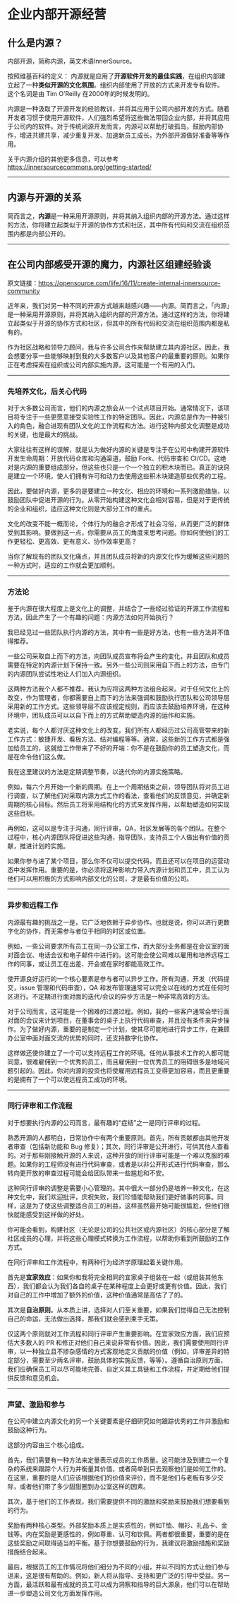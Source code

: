 # 企业内部开源经营

## 什么是内源？

内部开源，简称内源，英文术语InnerSource。

按照维基百科的定义： 内源就是应用了**开源软件开发的最佳实践**，在组织内部建立起了一种**类似开源的文化氛围**。组织内部使用了开放的方式来开发专有软件。 这个名词是由 Tim O’Reilly 在2000年的时候发明的。

内源是一种汲取了开源开发的经验教训，并将其应用于公司内部开发的方式。随着开发者习惯于使用开源软件，人们强烈希望将这些做法带回企业内部，并将其应用于公司内的软件。对于传统闭源开发而言，内源可以帮助打破孤岛，鼓励内部协作，增进共建共享，减少重复开发、加速新员工成长，为外部开源做好准备等等作用。

关于内源介绍的其他更多信息，可以参考 https://innersourcecommons.org/getting-started/

---

## 内源与开源的关系

简而言之，**内源**是一种采用开源原则，并将其纳入组织内部的开源方法。通过这样的方法，你将建立起类似于开源的协作方式和社区，其中所有代码和交流在组织范围内都是内部公开的。

---

## 在公司内部感受开源的魔力，内源社区组建经验谈

原文链接：https://opensource.com/life/16/11/create-internal-innersource-community

近年来，我们对另一种不同的开源方式越来越感兴趣——内源。简而言之，「内源」是一种采用开源原则，并将其纳入组织内部的开源方法。通过这样的方法，你将建立起类似于开源的协作方式和社区，但其中的所有代码和交流在组织范围内都是私有的。

作为社区战略和领导力顾问，我与许多公司合作来帮助建立其内源社区。因此，我会想要分享一些能够映射到我的大多数客户以及其他客户的最重要的原则。如果你正在考虑探索在组织或公司内部实施内源，这可能是一个有用的入门。

---

### 先培养文化，后关心代码

对于大多数公司而言，他们的内源之旅会从一个试点项目开始。通常情况下，该项目将专注于一些更愿意接受实验性工作的特定团队。因此，内源总是作为一种被引入的角色，融合进现有团队文化的工作流程和方法。进行这种内部文化调整是成功的关键，也是最大的挑战。

大家往往有这样的误解，就是认为做好内源的关键是专注于在公司中构建开源软件开发生命周期：开放代码仓库和沟通渠道，鼓励 Fork、代码审查和 CI/CD。这绝对是内源的重要组成部分，但这些也只是一个一个独立的积木块而已。真正的诀窍是建立一个环境，使人们拥有许可和动力去使用这些积木块建造那些优秀的工程。

因此，要做好内源，更多的是要建立一种文化、相应的环境和一系列激励措施，以鼓励团队中促进开源的行为。从零开始构建这种文化会相对容易，但是对于更传统的企业和组织，适应这种文化则是大部分工作的重点。

文化的改变不能一概而论，个体行为的融合才形成了社会习俗，从而更广泛的群体受到其影响。要做到这一点，你需要从员工的角度来思考问题。你如何使他们的工作更轻松、更高效、更有意义、协作效率更高？

当你了解现有的团队文化痛点，并且团队成员将新的内源文化作为缓解这些问题的一种方式时，适应的工作就会更加顺利。

---

### 方法论

鉴于内源在很大程度上是文化上的调整，并结合了一些经过验证的开源工作流程和方法，因此产生了一个有趣的问题：内源方法如何开始执行？

我已经见过一些团队执行内源的方法，其中有一些是好方法，也有一些方法并不值得推荐。

一些公司采取自上而下的方法，向团队成员宣布将会产生的变化，并且团队和成员需要在特定的内源计划下保持一致。另外一些公司则采用自下而上的方法，由专门的内源团队尝试性地让人们加入内源组织。

这两种方法我个人都不推荐，我认为应将这两种方法组合起来。对于任何文化上的改变，作为管理者，你都需要自上而下的方法来强调和鼓励执行团队和公司领导层采用新的工作方式。这些领导层不应该规定规则，而应该去鼓励培养环境，在这种环境中，团队成员可以以自下而上的方式帮助塑造内源的运作和实施。

老实说，每个人都讨厌这种文化上的改变。我们所有人都经历过公司高管带来的新工作方式：敏捷开发、看板方法、结对编程等等。通常，这些新的工作方式都是强加给员工的，这就给工作带来了不好的开端：你不是在鼓励你的员工塑造文化，而是在命令他们这么做。

我在这里建议的方法是定期调整节奏，以迭代你的内源实施策略。

例如，每六个月开始一个新的周期。在上一个周期结束之前，领导团队将对员工进行调查，以了解他们对采取内源方式工作的看法，查看他们的反馈意见，并确定新周期的核心目标。然后员工将采用结构化的方式来发挥作用，以帮助塑造如何实现这些目标。

再例如，这可以是专注于沟通，同行评审，QA，社区发展等的各个团队。在整个过程中，核心内源团队将促进这些沟通，指导团队，支持员工个人做出有价值的贡献，推进计划的实施。

如果你参与进了某个项目，那么你不仅可以提交代码，而且还可以在项目的运营动态中发挥作用。重要的是，你必须将这种影响力带入内源计划和员工中，员工认为他们可以用积极的方式影响内部文化的公司，才是最有价值的公司。

---

### 异步和远程工作

内源最有趣的挑战之一是，它广泛地依赖于异步协作。也就是说，你可以进行更数字化的协作，而无需参与者位于相同的时区或位置。

例如，一些公司要求所有员工在同一办公室工作，而大部分业务都是在会议室的面对面会议、电话会议和电子邮件中进行的。这可能会使公司难以雇用和培养远程工作的同事，或让员工在出差、开会或在家时都能高效工作。

使开源良好运行的一个核心要素是参与者可以异步工作。所有沟通，开发（代码提交，issue 管理和代码审查），QA 和发布管理通常可以完全以在线的方式在任何时区进行。不定期进行面对面的迭代/会议的异步方法是一种非常高效的方法。

对于公司而言，这可能是一个困难的过渡过程。例如，我的一些客户通常会举行面对面的会议来计划项目，在董事会的桌子上执行代码审查，并且没有条件来异步操作。为了做好内源，重要的是制定一个计划，使其尽可能地进行异步工作，在兼顾办公室中面对面交流的优势的同时，还支持数字化协作。

这样做还使你建立了一个可以支持远程工作的环境。任何从事技术工作的人都可能同意，很难雇佣到一个优秀的员工，而且雇佣到一位优秀员工的阻碍很多是地域问题引起的。因此，你对内源的投资也将使雇用远程员工变得更加容易，而且更重要的是拥有了一个可以使远程员工成功的环境。

---

### 同行评审和工作流程

对于想要执行内源的公司而言，最有趣的“症结”之一是同行评审的过程。

熟悉开源的人都明白，日常协作中有两个重要原则。首先，所有贡献都由其他开发者审查（包括新功能和 Bug 修复）；其次，同行评审是公开进行，可供其他人查看的。对于那些刚接触开源的人来说，这种开放的同行评审可能是一个难以克服的难题。如果你的工程师没有进行代码审查，或者是以非公开形式进行代码审查，那么转向更开放的审查过程可能会给团队带来一些尴尬和不安。

这种同行评审的调整是需要小心管理的。其中很大一部分仍是培养一种文化，在这种文化中，我们欢迎批评，庆祝失败，我们珍惜能帮助我们更好做事的同事。同样，这是为了使这些调整适合员工的利益，这样虽然最开始可能很尴尬，但他们很快就能感受到这样做的好处。

你可能会看到，构建社区（无论是公司的公共社区或内源社区）的核心部分是了解社区成员的心理，并将这些心理模式转换为工作流程，以帮助你看到所鼓励的工作方式。

在同行评审和工作流程中，有两种行为经济学原理起着关键作用。

首先是**宜家效应**：如果你和我将完全相同的宜家桌子组装在一起（或组装其他东西），我们都会认为我们各自的桌子在某种程度上会更好或更有价值。因此，我们对自己的工作中增加了额外的价值，这种价值通常是高估了了的。

其次是**自治原则**。从本质上讲，选择对人们至关重要，如果我们觉得自己无法控制自己的命运，无法做出选择，那我们就会感到束手无策。

仅这两个原则就对工作流程和同行评审产生重要影响。在宜家效应方面，我们应预估大多数人的 PR 和修正对他们自己来说非常有价值。因此，我们需要使用同行评审，以一种独立且不掺杂感情的方式客观地定义贡献的价值（例如，评审差异的特定部分，需要至少两名评审，鼓励具体的实施反馈，等等）。遵循自治原则方面，我们应确保员工可以尽可能地完善、自定义其工具链和工作流程，并定期给他们提供反馈和意见机会。

---

### 声望、激励和参与

在公司中建立内源文化的另一个关键要素是仔细研究如何跟踪优秀的工作并激励和鼓励这种行为。

这部分内容由三个核心组成。

首先，我们需要有一种方法来定量表示成员的工作质量。这可能涉及到建立一个复杂的系统来跟踪个人行为并衡量其价值，或者简单到只去观察他们是如何工作的。在这里，重要的是人们应该根据他们的价值来评价，而不是他们与老板有多少交际，或者他们带了多少甜甜圈到办公室这样的因素。

其次，基于他们的工作表现，我们需要提供不同的激励和奖励来鼓励我们想要看到的行为。

奖励有两种核心类型。外部奖励本质上是实质性的，例如T恤、帽衫、礼品卡、金钱等。内在奖励是更感性的，例如尊重、认可和钦佩。两者都很重要，重要的是在这些奖励之间取得适当的平衡。基于你想要鼓励的行为，我建议将激励措施和奖励措施结合起来。

最后，根据员工的工作情况将他们细分为不同的小组，并以不同的方式让他们参与进来，这是很有帮助的。例如，新人将从指导、支持和更广泛的引导中受益。另一方面，最活跃和最有成就的员工可以成为洞察和指导的巨大源泉，他们可以在帮助进一步塑造公司文化方面发挥作用。
